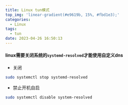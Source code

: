 ```yaml
---
title: Linux tun模式
top_img: 'linear-gradient(#e9619b, 15%, #fbd1e3);'
categories:
  - Linux
tags:
  - tun
date: 2023-04-26 16:50:13
---
```


#### linux需要关闭系统的`systemd-resolved`才能使用自定义dns

* 关闭

```bash
sudo systemctl stop systemd-resolved
```

* 禁止开机自启

```bash
sudo systemctl disable system-resolved
```

